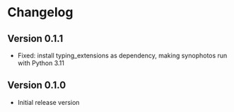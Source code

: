 
# Changelog

## Version 0.1.1
- Fixed: install typing_extensions as dependency, making synophotos run with Python 3.11

## Version 0.1.0
- Initial release version
